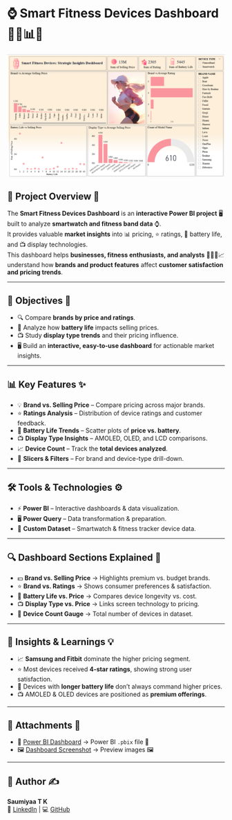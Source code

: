 # ⌚ Smart Fitness Devices Dashboard 🏃‍♀️📊💪    

<div align="center">
  <img src="https://github.com/SaumiyaaTK/Smart-Fitness-Tracker/blob/main/Fitness Tracker Screenshot.png" alt="Smart-Fitness-Tracker">
</div>

## 📌 Project Overview 🌟  
The **Smart Fitness Devices Dashboard** is an **interactive Power BI project** 🖥️ built to analyze **smartwatch and fitness band data** ⌚.  
It provides valuable **market insights** into 📊 pricing, ⭐ ratings, 🔋 battery life, and 📺 display technologies.  
This dashboard helps **businesses, fitness enthusiasts, and analysts** 💼🏋️‍♂️📈 understand how **brands and product features** affect **customer satisfaction and pricing trends**.  

---

## 🎯 Objectives 🎯  
- 🔍 Compare **brands by price and ratings**.  
- 🔋 Analyze how **battery life** impacts selling prices.  
- 📺 Study **display type trends** and their pricing influence.  
- 🖥️ Build an **interactive, easy-to-use dashboard** for actionable market insights.  

---

## 📊 Key Features ✨  
- 💡 **Brand vs. Selling Price** – Compare pricing across major brands.  
- ⭐ **Ratings Analysis** – Distribution of device ratings and customer feedback.  
- 🔋 **Battery Life Trends** – Scatter plots of **price vs. battery**.  
- 📺 **Display Type Insights** – AMOLED, OLED, and LCD comparisons.  
- 📈 **Device Count** – Track the **total devices analyzed**.  
- 🎯 **Slicers & Filters** – For brand and device-type drill-down.  

---

## 🛠️ Tools & Technologies ⚙️  
- ⚡ **Power BI** – Interactive dashboards & data visualization.  
- 🖥️ **Power Query** – Data transformation & preparation.  
- 📂 **Custom Dataset** – Smartwatch & fitness tracker device data.  

---

## 🔍 Dashboard Sections Explained 🧩  
- 💵 **Brand vs. Selling Price** → Highlights premium vs. budget brands.  
- ⭐ **Brand vs. Ratings** → Shows consumer preferences & satisfaction.  
- 🔋 **Battery Life vs. Price** → Compares device longevity vs. cost.  
- 📺 **Display Type vs. Price** → Links screen technology to pricing.  
- 🧮 **Device Count Gauge** → Total number of devices in dataset.  

---

## 🔮 Insights & Learnings 💡  
- 📈 **Samsung and Fitbit** dominate the higher pricing segment.  
- ⭐ Most devices received **4-star ratings**, showing strong user satisfaction.  
- 🔋 Devices with **longer battery life** don’t always command higher prices.  
- 📺 AMOLED & OLED devices are positioned as **premium offerings**.  

---

## 📂 Attachments 📎  
- 📑 [Power BI Dashboard](Dashboard/) → Power BI `.pbix` file 📂  
- 🖼️ [Dashboard Screenshot](Screenshot/) → Preview images 🖼️  

---

## 👤 Author ✍️  
**Saumiyaa T K**  
🔗 [LinkedIn](https://www.linkedin.com/in/saumiyaa-t-k) | 💻 [GitHub](https://github.com/SaumiyaaTK)  
